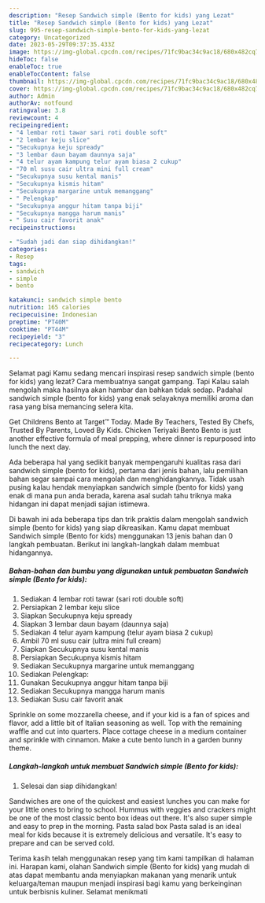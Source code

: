 ```yaml
---
description: "Resep Sandwich simple (Bento for kids) yang Lezat"
title: "Resep Sandwich simple (Bento for kids) yang Lezat"
slug: 995-resep-sandwich-simple-bento-for-kids-yang-lezat
category: Uncategorized
date: 2023-05-29T09:37:35.433Z
image: https://img-global.cpcdn.com/recipes/71fc9bac34c9ac18/680x482cq70/sandwich-simple-bento-for-kids-foto-resep-utama.jpg
hideToc: false
enableToc: true
enableTocContent: false
thumbnail: https://img-global.cpcdn.com/recipes/71fc9bac34c9ac18/680x482cq70/sandwich-simple-bento-for-kids-foto-resep-utama.jpg
cover: https://img-global.cpcdn.com/recipes/71fc9bac34c9ac18/680x482cq70/sandwich-simple-bento-for-kids-foto-resep-utama.jpg
author: Admin
authorAv: notfound
ratingvalue: 3.8
reviewcount: 4
recipeingredient:
- "4 lembar roti tawar sari roti double soft"
- "2 lembar keju slice"
- "Secukupnya keju spready"
- "3 lembar daun bayam daunnya saja"
- "4 telur ayam kampung telur ayam biasa 2 cukup"
- "70 ml susu cair ultra mini full cream"
- "Secukupnya susu kental manis"
- "Secukupnya kismis hitam"
- "Secukupnya margarine untuk memanggang"
- " Pelengkap"
- "Secukupnya anggur hitam tanpa biji"
- "Secukupnya mangga harum manis"
- " Susu cair favorit anak"
recipeinstructions:

- "Sudah jadi dan siap dihidangkan!"
categories:
- Resep
tags:
- sandwich
- simple
- bento

katakunci: sandwich simple bento 
nutrition: 165 calories
recipecuisine: Indonesian
preptime: "PT40M"
cooktime: "PT44M"
recipeyield: "3"
recipecategory: Lunch

---
```



Selamat pagi Kamu sedang mencari inspirasi resep sandwich simple (bento for kids) yang lezat? Cara membuatnya sangat gampang. Tapi Kalau salah mengolah maka hasilnya akan hambar dan bahkan tidak sedap. Padahal sandwich simple (bento for kids) yang enak selayaknya memiliki aroma dan rasa yang bisa memancing selera kita.


Get Childrens Bento at Target™ Today. Made By Teachers, Tested By Chefs, Trusted By Parents, Loved By Kids. Chicken Teriyaki Bento Bento is just another effective formula of meal prepping, where dinner is repurposed into lunch the next day.

Ada beberapa hal yang sedikit banyak mempengaruhi kualitas rasa dari sandwich simple (bento for kids), pertama dari jenis bahan, lalu pemilihan bahan segar sampai cara mengolah dan menghidangkannya. Tidak usah pusing kalau hendak menyiapkan sandwich simple (bento for kids) yang enak di mana pun anda berada, karena asal sudah tahu triknya maka hidangan ini dapat menjadi sajian istimewa.


Di bawah ini ada beberapa tips dan trik praktis dalam mengolah sandwich simple (bento for kids) yang siap dikreasikan. Kamu dapat membuat Sandwich simple (Bento for kids) menggunakan 13 jenis bahan dan 0 langkah pembuatan. Berikut ini langkah-langkah dalam membuat hidangannya.

<!--inarticleads1-->

##### Bahan-bahan dan bumbu yang digunakan untuk pembuatan Sandwich simple (Bento for kids):

1. Sediakan 4 lembar roti tawar (sari roti double soft)
1. Persiapkan 2 lembar keju slice
1. Siapkan Secukupnya keju spready
1. Siapkan 3 lembar daun bayam (daunnya saja)
1. Sediakan 4 telur ayam kampung (telur ayam biasa 2 cukup)
1. Ambil 70 ml susu cair (ultra mini full cream)
1. Siapkan Secukupnya susu kental manis
1. Persiapkan Secukupnya kismis hitam
1. Sediakan Secukupnya margarine untuk memanggang
1. Sediakan  Pelengkap:
1. Gunakan Secukupnya anggur hitam tanpa biji
1. Sediakan Secukupnya mangga harum manis
1. Sediakan  Susu cair favorit anak


Sprinkle on some mozzarella cheese, and if your kid is a fan of spices and flavor, add a little bit of Italian seasoning as well. Top with the remaining waffle and cut into quarters. Place cottage cheese in a medium container and sprinkle with cinnamon. Make a cute bento lunch in a garden bunny theme. 

<!--inarticleads2-->

##### Langkah-langkah untuk membuat Sandwich simple (Bento for kids):


1. Selesai dan siap dihidangkan!

Sandwiches are one of the quickest and easiest lunches you can make for your little ones to bring to school. Hummus with veggies and crackers might be one of the most classic bento box ideas out there. It&#39;s also super simple and easy to prep in the morning. Pasta salad box Pasta salad is an ideal meal for kids because it is extremely delicious and versatile. It&#39;s easy to prepare and can be served cold. 

Terima kasih telah menggunakan resep yang tim kami tampilkan di halaman ini. Harapan kami, olahan Sandwich simple (Bento for kids) yang mudah di atas dapat membantu anda menyiapkan makanan yang menarik untuk keluarga/teman maupun menjadi inspirasi bagi kamu yang berkeinginan untuk berbisnis kuliner. Selamat menikmati
